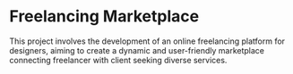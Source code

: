 # Freelancing Marketplace

This project involves the development of an online freelancing platform for designers, aiming to create a dynamic and user-friendly marketplace connecting freelancer with client seeking diverse services.
